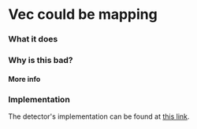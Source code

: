 # Vec could be mapping

### What it does


### Why is this bad?


#### More info


### Implementation

The detector's implementation can be found at [this link](https://github.com/CoinFabrik/scout/tree/main/detectors/vec-could-be-mapping).
